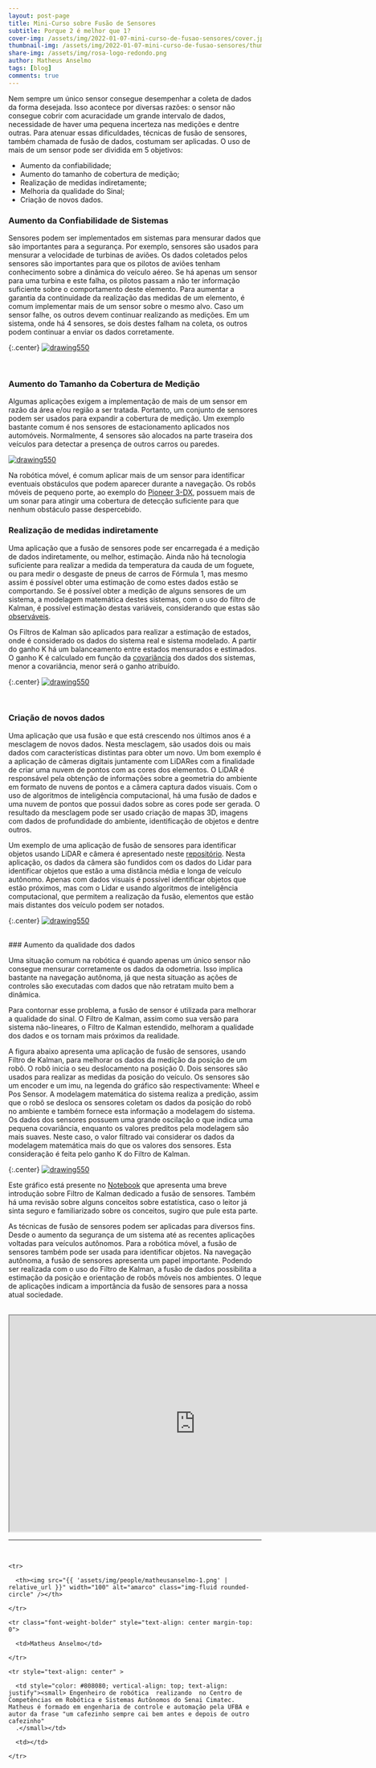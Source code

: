 ```yaml
---
layout: post-page
title: Mini-Curso sobre Fusão de Sensores
subtitle: Porque 2 é melhor que 1?
cover-img: /assets/img/2022-01-07-mini-curso-de-fusao-sensores/cover.jpg
thumbnail-img: /assets/img/2022-01-07-mini-curso-de-fusao-sensores/thumb.jpg
share-img: /assets/img/rosa-logo-redondo.png
author: Matheus Anselmo
tags: [blog]
comments: true
---
```






Nem sempre um único sensor consegue desempenhar a coleta de dados da forma desejada. Isso acontece por diversas razões: o sensor não consegue cobrir com acuracidade um grande intervalo de dados,  necessidade de haver uma pequena incerteza nas medições e dentre outras. Para atenuar essas dificuldades, técnicas de fusão de sensores, também chamada de fusão de dados, costumam ser aplicadas. O uso de mais de um sensor pode ser dividida em 5 objetivos:
* Aumento da confiabilidade;
* Aumento do tamanho de cobertura de medição;
* Realização de medidas indiretamente;
* Melhoria da qualidade do Sinal;
* Criação de novos dados.


### Aumento da Confiabilidade de Sistemas
Sensores podem ser implementados em sistemas para mensurar  dados que são importantes para a segurança.  Por exemplo, sensores são usados para mensurar a velocidade de turbinas de aviões. Os dados coletados pelos sensores são importantes para que os pilotos de aviões tenham conhecimento sobre a dinâmica do veículo aéreo. Se há apenas um sensor para uma turbina e este falha, os pilotos passam a não ter informação suficiente sobre o comportamento deste elemento. Para aumentar a garantia da continuidade da realização das medidas de um elemento, é comum implementar mais de um sensor sobre o mesmo alvo. Caso um sensor falhe, os outros devem continuar realizando as medições.
Em  um sistema, onde há 4 sensores, se dois destes falham  na coleta, os outros podem continuar a enviar os dados corretamente.



{:.center}
[![drawing550](../assets/img/2022-01-07-mini-curso-de-fusao-sensores/sensor_confiabilidade.png)](../assets/img/2022-01-07-mini-curso-de-fusao-sensores/sensor_confiabilidade.png)

<br>

### Aumento do Tamanho da Cobertura de Medição


Algumas aplicações exigem a implementação de mais de um sensor  em razão da área e/ou região a ser tratada. Portanto, um conjunto de sensores podem ser usados para expandir a cobertura de medição. Um exemplo bastante comum  é nos sensores de estacionamento aplicados nos automóveis. Normalmente, 4 sensores são alocados na parte traseira dos veículos para detectar a presença de outros carros ou paredes.

[![drawing550](../assets/img/2022-01-07-mini-curso-de-fusao-sensores/estacionamento.jpg)](../assets/img/2022-01-07-mini-curso-de-fusao-sensoresestacionamento.jpg)

Na robótica móvel, é comum aplicar mais de um sensor para identificar eventuais obstáculos que podem aparecer durante a navegação. Os robôs móveis de pequeno porte, ao exemplo do [Pioneer 3-DX](https://robots.ros.org/pioneer-3-dx/), possuem mais de um sonar para atingir uma cobertura de detecção suficiente para que nenhum obstáculo passe despercebido.
<br>

### Realização de  medidas indiretamente

 
Uma aplicação que a fusão de sensores pode ser encarregada é a medição de dados indiretamente, ou melhor,  estimação. Ainda não há tecnologia suficiente para realizar a medida da temperatura da cauda de um foguete, ou para medir o desgaste de pneus de carros de Fórmula 1, mas mesmo assim é possível obter uma estimação de como estes dados estão se comportando.
Se é possível obter a medição de alguns sensores de um sistema, a modelagem matemática destes sistemas, com o uso do filtro de Kalman, é possível  estimação destas variáveis, considerando que estas são
 [observáveis](https://en.wikipedia.org/wiki/Observability).
 
Os Filtros de Kalman são aplicados para realizar a estimação de estados, onde é considerado os dados do sistema real e sistema modelado. A partir do ganho K há um balanceamento entre estados mensurados e estimados. O ganho K é calculado em função da [covariância](https://en.wikipedia.org/wiki/Covariance) dos dados dos sistemas, menor a covariância, menor será o ganho atribuído.


{:.center}
[![drawing550](../assets/img/2022-01-07-mini-curso-de-fusao-sensores/kalman_filter.png)](../assets/img/2022-01-07-mini-curso-de-fusao-sensores/kalman_filter.png)

<br>

### Criação de novos dados

Uma aplicação que usa  fusão e que está crescendo nos últimos anos é a mesclagem de novos dados. Nesta mesclagem, são usados dois ou mais dados com características distintas para obter um novo. Um bom exemplo é a aplicação  de câmeras digitais juntamente com LiDARes com a finalidade de criar uma nuvem  de pontos com as cores dos elementos. O LiDAR é responsável pela obtenção de informações sobre a geometria do ambiente em formato de nuvens de pontos e a câmera captura dados visuais. Com o uso de algoritmos de inteligência computacional, há uma fusão de dados e uma nuvem de pontos que possui dados sobre as cores pode ser gerada. O resultado da mesclagem pode ser usado criação de mapas 3D, imagens com dados de profundidade do ambiente, identificação de objetos e dentre  outros.

Um exemplo de uma aplicação de fusão de sensores para identificar objetos usando LiDAR e câmera  é apresentado neste [repositório](https://github.com/DGIST-ARTIV/Fusion-LiDAR-Camera). Nesta aplicação, os dados da câmera são fundidos com os dados do Lidar para identificar objetos que estão a uma distância média e longa de veículo autônomo. Apenas com dados visuais é possível identificar objetos que estão próximos, mas com o Lidar e usando  algoritmos de inteligência computacional, que permitem a realização da fusão, elementos que estão mais distantes dos veículo podem ser notados.

{:.center}
[![drawing550](../assets/img/2022-01-07-mini-curso-de-fusao-sensores/fusao_cam_lidar.gif)](../assets/img/2022-01-07-mini-curso-de-fusao-sensores/fusao_cam_lidar.gif)

<br>
### Aumento da qualidade dos dados

 
Uma situação comum na robótica é quando apenas um único sensor não consegue mensurar corretamente os dados da odometria. Isso implica bastante na navegação autônoma, já que nesta situação as ações de controles são executadas com dados que não retratam muito bem a dinâmica.

Para contornar esse problema, a fusão de sensor é utilizada para melhorar a qualidade do sinal. O Filtro de Kalman, assim como sua versão para sistema não-lineares, o Filtro de Kalman estendido, melhoram a qualidade dos dados e os tornam mais próximos da realidade.

A figura abaixo apresenta uma aplicação de fusão de sensores, usando Filtro de Kalman, para melhorar os dados da medição da posição de um robô. O robô inicia o seu deslocamento na posição 0. Dois sensores são usados para realizar as medidas da posição do veículo. Os sensores são um encoder e um imu, na  legenda do gráfico são respectivamente: Wheel e Pos Sensor. A modelagem matemática do sistema realiza a predição, assim que o robô se desloca os sensores coletam os dados da posição do robô no ambiente e também fornece esta informação a modelagem do sistema. Os dados dos sensores possuem uma grande oscilação o que indica uma pequena covariância, enquanto os valores preditos pela modelagem são mais suaves. Neste caso, o valor filtrado vai considerar os dados da modelagem matemática mais do que os valores dos sensores.  Esta consideração é feita pelo ganho K do Filtro de Kalman.


{:.center}
[![drawing550](../assets/img/2022-01-07-mini-curso-de-fusao-sensores/qualidade.png)](../assets/img/2022-01-07-mini-curso-de-fusao-sensores/qualidade.png)
<br>

Este gráfico está presente no [Notebook](https://colab.research.google.com/drive/1G0LTEOHRc8FBg3PAgu8uzaVPgPn1B5gd?usp=sharing) que apresenta uma breve introdução sobre Filtro de Kalman dedicado a fusão de sensores. Também há uma revisão sobre alguns conceitos sobre estatística, caso o leitor já sinta seguro e familiarizado sobre os conceitos, sugiro que pule esta parte.

As técnicas de fusão de sensores podem ser aplicadas para diversos fins. Desde o aumento da segurança de um sistema até as recentes aplicações voltadas para veículos autônomos. Para a robótica móvel, a fusão de sensores também pode ser usada para identificar objetos. Na navegação autônoma, a fusão de sensores apresenta um papel importante. Podendo ser realizada com o uso do Filtro de Kalman,  a fusão de dados possibilita a estimação da posição e orientação de  robôs móveis nos ambientes.  O leque de aplicações indicam a importância da fusão de sensores para a nossa atual sociedade.


<br>
<iframe src ="https://drive.google.com/file/d/1rhzWInXQev4B_oJt1n-9WmxWxP5TmhDy/preview" width='740' height='430' allowfullscreen mozallowfullscreen webkitallowfullscreen></iframe>






---------------------
<br>

<!-- autor -->
<table class="table-borderless highlight">

  <thead>

    <tr>

      <th><img src="{{ 'assets/img/people/matheusanselmo-1.png' | relative_url }}" width="100" alt="amarco" class="img-fluid rounded-circle" /></th>

    </tr>

  </thead>

  <tbody>

    <tr class="font-weight-bolder" style="text-align: center margin-top: 0">

      <td>Matheus Anselmo</td>

    </tr>

    <tr style="text-align: center" >

      <td style="color: #808080; vertical-align: top; text-align: justify"><small> Engenheiro de robótica  realizando  no Centro de Competências em Robótica e Sistemas Autônomos do Senai Cimatec. Matheus é formado em engenharia de controle e automação pela UFBA e autor da frase "um cafezinho sempre cai bem antes e depois de outro cafezinho"
      .</small></td>

      <td></td>

    </tr>

  </tbody>

</table>






